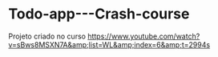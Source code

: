 # Todo-app---Crash-course
Projeto criado no curso https://www.youtube.com/watch?v=sBws8MSXN7A&amp;list=WL&amp;index=6&amp;t=2994s
